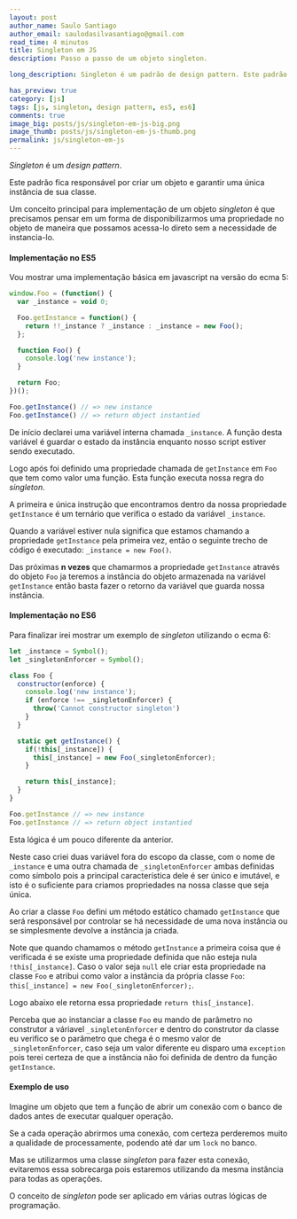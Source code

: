 ```yaml
---
layout: post
author_name: Saulo Santiago
author_email: saulodasilvasantiago@gmail.com
read_time: 4 minutos
title: Singleton em JS
description: Passo a passo de um objeto singleton.

long_description: Singleton é um padrão de design pattern. Este padrão fica responsável por criar um objeto e garantir uma única instância de sua classe.

has_preview: true
category: [js]
tags: [js, singleton, design pattern, es5, es6]
comments: true
image_big: posts/js/singleton-em-js-big.png
image_thumb: posts/js/singleton-em-js-thumb.png
permalink: js/singleton-em-js
---
```


_Singleton_ é um _design pattern_. 

Este padrão fica responsável por criar um objeto e garantir uma única instância de sua classe. 

Um conceito principal para implementação de um objeto _singleton_ é que precisamos pensar em um forma de disponibilizarmos uma propriedade no objeto de maneira que possamos acessa-lo direto sem a necessidade de instancia-lo.

#### Implementação no ES5

Vou mostrar uma implementação básica em javascript na versão do ecma 5:

```js
window.Foo = (function() {
  var _instance = void 0;

  Foo.getInstance = function() {
    return !!_instance ? _instance : _instance = new Foo();
  };

  function Foo() {
    console.log('new instance');
  }

  return Foo;
})();

Foo.getInstance() // => new instance
Foo.getInstance() // => return object instantied
```

De início declarei uma variável interna chamada `_instance`. A função desta variável é guardar o estado da instância enquanto nosso script estiver sendo executado.

Logo após foi definido uma propriedade chamada de `getInstance` em `Foo` que tem como valor uma função. Esta função executa nossa regra do _singleton_. 

A primeira e única instrução que encontramos dentro da nossa propriedade `getInstance` é um ternário que verifica o estado da variável `_instance`. 

Quando a variável estiver nula significa que estamos chamando a propriedade `getInstance` pela primeira vez, então o seguinte trecho de código é executado: `_instance = new Foo()`. 

Das próximas **n vezes** que chamarmos a propriedade `getInstance` através do objeto `Foo` ja teremos a instância do objeto armazenada na variável `getInstance` então basta fazer o retorno da variável que guarda nossa instância.

#### Implementação no ES6

Para finalizar irei mostrar um exemplo de _singleton_ utilizando o ecma 6:

```js
let _instance = Symbol();
let _singletonEnforcer = Symbol();

class Foo {
  constructor(enforce) {
    console.log('new instance');
    if (enforce !== _singletonEnforcer) {
      throw('Cannot constructor singleton')
    }
  }

  static get getInstance() {
    if(!this[_instance]) {
      this[_instance] = new Foo(_singletonEnforcer);
    }

    return this[_instance];
  }
}

Foo.getInstance // => new instance
Foo.getInstance // => return object instantied
```

Esta lógica é um pouco diferente da anterior.

Neste caso criei duas variável fora do escopo da classe, com o nome de `_instance` e uma outra chamada de `_singletonEnforcer` ambas definidas como símbolo pois a principal característica dele é ser único e imutável, e isto é o suficiente para criamos propriedades na nossa classe que seja única. 

Ao criar a classe `Foo` defini um método estático chamado `getInstance` que será responsável por controlar se há necessidade de uma nova instância ou se simplesmente devolve a instância ja criada.

Note que quando chamamos o método `getInstance` a primeira coisa que é verificada é se existe uma propriedade definida que não esteja nula `!this[_instance]`. Caso o valor seja `null` ele criar esta propriedade na classe `Foo` e atribui como valor a instância da própria classe `Foo`: `this[_instance] = new Foo(_singletonEnforcer);`.

Logo abaixo ele retorna essa propriedade `return this[_instance]`.

Perceba que ao instanciar a classe `Foo` eu mando de parâmetro no construtor a váriavel `_singletonEnforcer` e dentro do construtor da classe eu verifico se o parâmetro que chega é o mesmo valor de `_singletonEnforcer`, caso seja um valor diferente eu disparo uma `exception` pois terei certeza de que a instância não foi definida de dentro da função `getInstance`. 

#### Exemplo de uso

Imagine um objeto que tem a função de abrir um conexão com o banco de dados antes de executar qualquer operação.

Se a cada operação abrirmos uma conexão, com certeza perderemos muito a qualidade de processamente, podendo até dar um `lock` no banco.

Mas se utilizarmos uma classe _singleton_ para fazer esta conexão, evitaremos essa sobrecarga pois estaremos utilizando da mesma instância para todas as operações.

O conceito de _singleton_ pode ser aplicado em várias outras lógicas de programação.